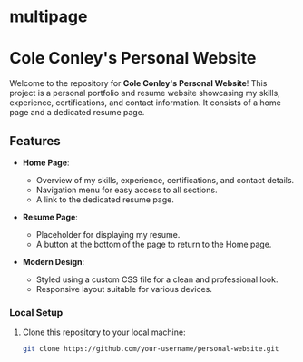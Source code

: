 # multipage
# Cole Conley's Personal Website

Welcome to the repository for **Cole Conley's Personal Website**! This project is a personal portfolio and resume website showcasing my skills, experience, certifications, and contact information. It consists of a home page and a dedicated resume page.

## Features

- **Home Page**:
  - Overview of my skills, experience, certifications, and contact details.
  - Navigation menu for easy access to all sections.
  - A link to the dedicated resume page.

- **Resume Page**:
  - Placeholder for displaying my resume.
  - A button at the bottom of the page to return to the Home page.

- **Modern Design**:
  - Styled using a custom CSS file for a clean and professional look.
  - Responsive layout suitable for various devices.



### Local Setup

1. Clone this repository to your local machine:
   ```bash
   git clone https://github.com/your-username/personal-website.git

